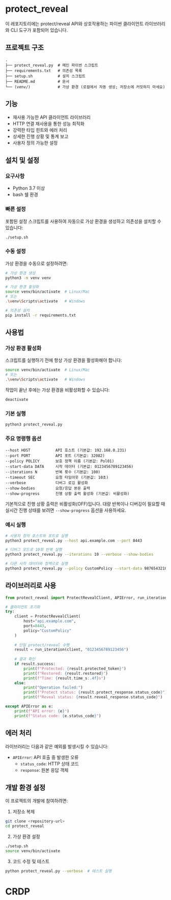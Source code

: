 # protect_reveal

이 레포지토리에는 protect/reveal API와 상호작용하는 파이썬 클라이언트 라이브러리와 CLI 도구가 포함되어 있습니다.

## 프로젝트 구조

```
.
├── protect_reveal.py  # 메인 파이썬 스크립트
├── requirements.txt   # 의존성 목록
├── setup.sh           # 설치 스크립트
├── README.md          # 문서
└── (venv/)            # 가상 환경 (로컬에서 자동 생성; 저장소에 커밋하지 마세요)
```

## 기능

- 재사용 가능한 API 클라이언트 라이브러리
- HTTP 연결 재사용을 통한 성능 최적화
- 강력한 타입 힌트와 에러 처리
- 상세한 진행 상황 및 통계 보고
- 사용자 정의 가능한 설정

## 설치 및 설정

### 요구사항

- Python 3.7 이상
- bash 쉘 환경

### 빠른 설정

포함된 설정 스크립트를 사용하여 자동으로 가상 환경을 생성하고 의존성을 설치할 수 있습니다:

```bash
./setup.sh
```

### 수동 설정

가상 환경을 수동으로 설정하려면:

```bash
# 가상 환경 생성
python3 -m venv venv

# 가상 환경 활성화
source venv/bin/activate  # Linux/Mac
# 또는
.\venv\Scripts\activate   # Windows

# 의존성 설치
pip install -r requirements.txt
```

## 사용법

### 가상 환경 활성화

스크립트를 실행하기 전에 항상 가상 환경을 활성화해야 합니다:

```bash
source venv/bin/activate  # Linux/Mac
# 또는
.\venv\Scripts\activate   # Windows
```

작업이 끝난 후에는 가상 환경을 비활성화할 수 있습니다:
```bash
deactivate
```

### 기본 실행

```bash
python3 protect_reveal.py
```

### 주요 명령행 옵션

```
--host HOST           API 호스트 (기본값: 192.168.0.231)
--port PORT           API 포트 (기본값: 32082)
--policy POLICY       보호 정책 이름 (기본값: Pol01)
--start-data DATA     시작 데이터 (기본값: 0123456789123456)
--iterations N        반복 횟수 (기본값: 100)
--timeout SEC         요청 타임아웃 (기본값: 10초)
--verbose             디버그 로깅 활성화
--show-bodies         요청/응답 본문 출력
--show-progress       진행 상황 출력 활성화 (기본값: 비활성화)
```

기본적으로 진행 상황 출력은 비활성화(OFF)입니다. 대량 반복이나 디버깅이 필요할 때 실시간 진행 상태를 보려면 `--show-progress` 옵션을 사용하세요.

### 예시 실행

```bash
# 사용자 정의 호스트와 포트로 실행
python3 protect_reveal.py --host api.example.com --port 8443

# 디버그 모드로 10회 반복 실행
python3 protect_reveal.py --iterations 10 --verbose --show-bodies

# 다른 시작 데이터와 정책으로 실행
python3 protect_reveal.py --policy CustomPolicy --start-data 9876543210
```

## 라이브러리로 사용

```python
from protect_reveal import ProtectRevealClient, APIError, run_iteration

# 클라이언트 초기화
try:
    client = ProtectRevealClient(
        host="api.example.com",
        port=8443,
        policy="CustomPolicy"
    )
    
    # 단일 protect/reveal 수행
    result = run_iteration(client, "0123456789123456")
    
    # 결과 확인
    if result.success:
        print(f"Protected: {result.protected_token}")
        print(f"Restored: {result.restored}")
        print(f"Time: {result.time_s:.4f}s")
    else:
        print("Operation failed:")
        print(f"Protect status: {result.protect_response.status_code}")
        print(f"Reveal status: {result.reveal_response.status_code}")

except APIError as e:
    print(f"API error: {e}")
    print(f"Status code: {e.status_code}")
```

## 에러 처리

라이브러리는 다음과 같은 예외를 발생시킬 수 있습니다:

- `APIError`: API 호출 중 발생한 오류
    - `status_code`: HTTP 상태 코드
    - `response`: 원본 응답 객체

## 개발 환경 설정

이 프로젝트의 개발에 참여하려면:

1. 저장소 복제
```bash
git clone <repository-url>
cd protect_reveal
```

2. 가상 환경 설정

```bash
./setup.sh
source venv/bin/activate
```

3. 코드 수정 및 테스트

```bash
python protect_reveal.py --verbose  # 테스트 실행
```
# CRDP
